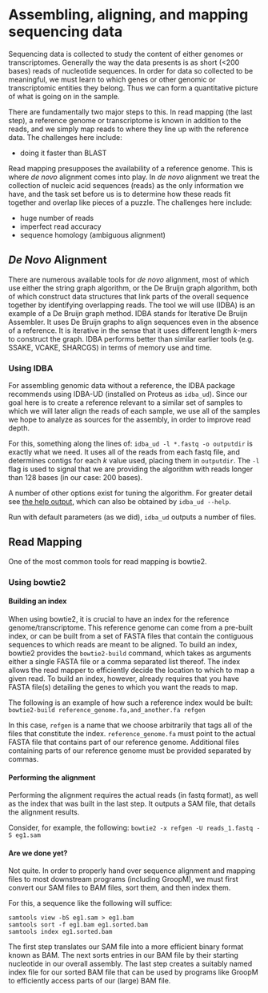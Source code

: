 # Assembling, aligning, and mapping sequencing data

Sequencing data is collected to study the content of either genomes or
transcriptomes.
Generally the way the data presents is as short (<200 bases) reads of
nucleotide sequences.
In order for data so collected to be meaningful, we must learn to which
genes or other genomic or transcriptomic entities they belong.
Thus we can form a quantitative picture of what is going on in the sample.

There are fundamentally two major steps to this.
In read mapping (the last step), a reference genome or transcriptome is
known in addition to
the reads, and we simply map reads to where they line up with the reference data.
The challenges here include:
* doing it faster than BLAST

Read mapping presupposes the availability of a reference genome.
This is where *de novo* alignment comes into play.
In *de novo* alignment we treat the collection of nucleic acid sequences
(reads) as the only information we have, and the task set before us is to
determine how these reads fit together and overlap like pieces of a puzzle.
The challenges here include:
* huge number of reads
* imperfect read accuracy
* sequence homology (ambiguous alignment)

## *De Novo* Alignment

There are numerous available tools for *de novo* alignment, most of which
use either the string graph algorithm, or the De Bruijn graph algorithm,
both of which construct data structures that link parts of the overall
sequence together by identifying overlapping reads.
The tool we will use (IDBA) is an example of a De Bruijn graph method.
IDBA stands for Iterative De Bruijn Assembler.
It uses De Bruijn graphs to align sequences even in the absence of
a reference.
It is iterative in the sense that it uses different length *k*-mers to
construct the graph.
IDBA performs better than similar earlier tools (e.g. SSAKE, VCAKE,
SHARCGS) in terms of memory use and time.

### Using IDBA

For assembling genomic data without a reference, the IDBA package recommends
using IDBA-UD (installed on Proteus as `idba_ud`).
Since our goal here is to create a reference relevant to a similar set of
samples to which we will later align the reads of each sample, we use all of
the samples we hope to analyze as sources for the assembly, in order to
improve read depth.

For this, something along the lines of:
`idba_ud -l *.fastq -o outputdir`
is exactly what we need.
It uses all of the reads from each fastq file, and determines contigs for
each *k* value used, placing them in `outputdir`.
The `-l` flag is used to signal that we are providing the algorithm with
reads longer than 128 bases (in our case: 200 bases).

A number of other options exist for tuning the algorithm.
For greater detail see [the help output](idba_ud.help), which can also be
obtained by `idba_ud --help`.

Run with default parameters (as we did), `idba_ud` outputs a number of
files.

## Read Mapping

One of the most common tools for read mapping is bowtie2.

### Using bowtie2

#### Building an index

When using bowtie2, it is crucial to have an index for the reference
genome/transcriptome.
This reference genome can come from a pre-built index, or can be built from
a set of FASTA files that contain the contiguous sequences to which reads
are meant to be aligned.
To build an index, bowtie2 provides the `bowtie2-build` command, which
takes as arguments either a single FASTA file or a comma separated list
thereof.
The index allows the read mapper to efficiently decide the location to which
to map a given read.
To build an index, however, already requires that you have FASTA file(s)
detailing the genes to which you want the reads to map.

The following is an example of how such a reference index would be built:
`bowtie2-build reference_genome.fa,and_another.fa refgen`

In this case, `refgen` is a name that we choose arbitrarily that tags all of
the files that constitute the index.
`reference_genome.fa` must point to the actual FASTA file that contains
part of our reference genome.
Additional files containing parts of our reference genome must be provided
separated by commas.

#### Performing the alignment

Performing the alignment requires the actual reads (in fastq format), as
well as the index that was built in the last step.
It outputs a SAM file, that details the alignment results.

Consider, for example, the following:
`bowtie2 -x refgen -U reads_1.fastq -S eg1.sam`

#### Are we done yet?

Not quite.
In order to properly hand over sequence alignment and mapping files to most
downstream programs (including GroopM), we must first convert our SAM files
to BAM files, sort them, and then index them.

For this, a sequence like the following will suffice:
```
samtools view -bS eg1.sam > eg1.bam
samtools sort -f eg1.bam eg1.sorted.bam
samtools index eg1.sorted.bam
```

The first step translates our SAM file into a more efficient binary format
known as BAM.
The next sorts entries in our BAM file by their starting nucleotide in our
overall assembly.
The last step creates a suitably named index file for our sorted BAM file
that can be used by programs like GroopM to efficiently access parts of our
(large) BAM file.
